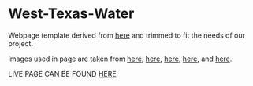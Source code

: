 # West-Texas-Water

Webpage template derived from <a href="http://www.free-css.com/free-css-templates/page217/lexis">here</a> and trimmed to fit the needs of our project.

Images used in page are taken from <a href="http://voices.nationalgeographic.org/files/2014/07/NationalGeographic_290609-590x399.jpg">here</a>, <a href="https://www.shutterstock.com/image-photo/water-saving-116621380?irgwc=1&utm_medium=Affiliate&utm_campaign=TinEye&utm_source=77643&utm_term=">here</a>, <a href="https://www.canadiangeographic.ca/blog/photos/watermeter.jpg">here</a>, <a href="http://ucanr.edu/repository/fileimage.cfm?article=75194&p=CGKVPD">here</a>, and <a href="">here</a>.




LIVE PAGE CAN BE FOUND <a href="https://dsalopek.github.io/West-Texas-Water/">HERE</a>
